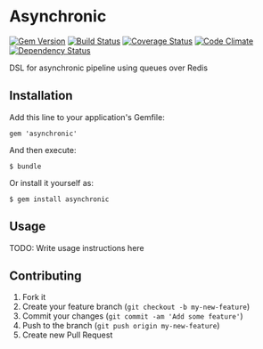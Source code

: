 # Asynchronic

[![Gem Version](https://badge.fury.io/rb/asynchronic.png)](https://rubygems.org/gems/asynchronic)
[![Build Status](https://travis-ci.org/gabynaiman/asynchronic.png?branch=master)](https://travis-ci.org/gabynaiman/asynchronic)
[![Coverage Status](https://coveralls.io/repos/gabynaiman/asynchronic/badge.png?branch=master)](https://coveralls.io/r/gabynaiman/asynchronic?branch=master)
[![Code Climate](https://codeclimate.com/github/gabynaiman/asynchronic.png)](https://codeclimate.com/github/gabynaiman/asynchronic)
[![Dependency Status](https://gemnasium.com/gabynaiman/asynchronic.png)](https://gemnasium.com/gabynaiman/asynchronic)

DSL for asynchronic pipeline using queues over Redis

## Installation

Add this line to your application's Gemfile:

    gem 'asynchronic'

And then execute:

    $ bundle

Or install it yourself as:

    $ gem install asynchronic

## Usage

TODO: Write usage instructions here

## Contributing

1. Fork it
2. Create your feature branch (`git checkout -b my-new-feature`)
3. Commit your changes (`git commit -am 'Add some feature'`)
4. Push to the branch (`git push origin my-new-feature`)
5. Create new Pull Request
